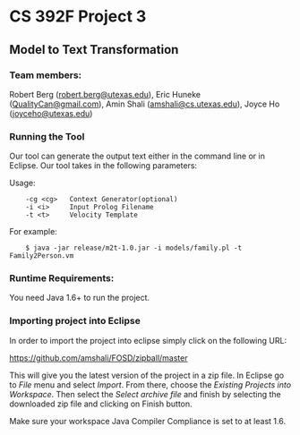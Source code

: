 CS 392F Project 3
=================

Model to Text Transformation
----------------------------

### Team members:
Robert Berg (robert.berg@utexas.edu), Eric Huneke (QualityCan@gmail.com), 
Amin Shali (amshali@cs.utexas.edu), Joyce Ho (joyceho@utexas.edu)

### Running the Tool

Our tool can generate the output text either in the command line or in Eclipse. 
Our tool takes in the following parameters:

Usage:

        -cg <cg>   Context Generator(optional)
        -i <i>     Input Prolog Filename
        -t <t>     Velocity Template

For example:

        $ java -jar release/m2t-1.0.jar -i models/family.pl -t Family2Person.vm

### Runtime Requirements:

You need Java 1.6+ to run the project. 

### Importing project into Eclipse

In order to import the project into eclipse simply click on the following URL:

https://github.com/amshali/FOSD/zipball/master

This will give you the latest version of the project in a zip file. In Eclipse
go to _File_ menu and select _Import_. From there, choose the _Existing Projects
into Workspace_. Then select the _Select archive file_ and finish by selecting 
the downloaded zip file and clicking on Finish button.

Make sure your workspace Java Compiler Compliance is set to at least 1.6.






